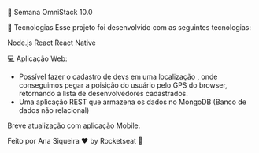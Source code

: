 🚀 Semana OmniStack 10.0

🚀 Tecnologias
Esse projeto foi desenvolvido com as seguintes tecnologias:

Node.js
React
React Native


💻 Aplicação Web:
- Possível fazer o cadastro de devs em uma localização , onde conseguimos pegar a poisição do usuário pelo GPS do browser, retornando a lista de desenvolvedores cadastrados. 
- Uma aplicação REST que armazena os dados no MongoDB (Banco de dados não relacional)

Breve atualização com aplicação Mobile. 

Feito por  Ana Siqueira ♥ by Rocketseat 👋
